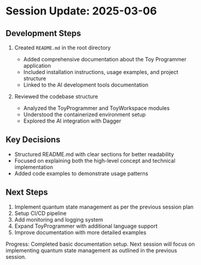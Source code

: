 # Session Update: 2025-03-06

## Development Steps

1. Created `README.md` in the root directory
   - Added comprehensive documentation about the Toy Programmer application
   - Included installation instructions, usage examples, and project structure
   - Linked to the AI development tools documentation

2. Reviewed the codebase structure
   - Analyzed the ToyProgrammer and ToyWorkspace modules
   - Understood the containerized environment setup
   - Explored the AI integration with Dagger

## Key Decisions

- Structured README.md with clear sections for better readability
- Focused on explaining both the high-level concept and technical implementation
- Added code examples to demonstrate usage patterns

## Next Steps

1. Implement quantum state management as per the previous session plan
2. Setup CI/CD pipeline
3. Add monitoring and logging system
4. Expand ToyProgrammer with additional language support
5. Improve documentation with more detailed examples

Progress: Completed basic documentation setup. Next session will focus on implementing quantum state management as outlined in the previous session. 